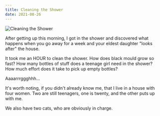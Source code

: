 ```yaml
---
title: Cleaning the Shower
date: 2021-08-26
---
```


![Cleaning the Shower](https://source.unsplash.com/03UCoidYvXw/1600x900)

After getting up this morning, I got in the shower and discovered what happens when you go away for a week and your eldest daughter "looks after" the house.

It took me an HOUR to clean the shower. How does black mould grow so fast? How many bottles of stuff does a teenage girl need in the shower? How much effort does it take to pick up empty bottles?

Aaaarrrggghhh...

It's worth noting, if you didn't already know me, that I live in a house with four women. Two are still teenagers, one is twenty, and the other puts up with me.

We also have two cats, who are obviously in charge.